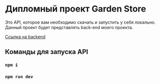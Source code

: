 # Дипломный проект Garden Store

Это API, которое вам необходимо скачать и запустить у себя локально. Данный проект будет представлять back-end моего проекта.

 [Ссылка на backend](https://github.com/MehlMadina/telran_project_backend)

## Команды для запуска API

### `npm i `
### `npm run dev `

